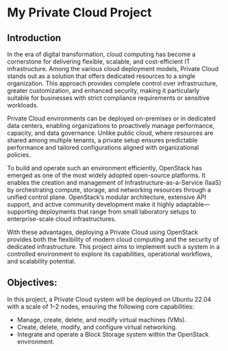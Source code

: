 # My Private Cloud Project

## Introduction
In the era of digital transformation, cloud computing has become a cornerstone for delivering flexible, scalable, and cost-efficient IT infrastructure. Among the various cloud deployment models, Private Cloud stands out as a solution that offers dedicated resources to a single organization. This approach provides complete control over infrastructure, greater customization, and enhanced security, making it particularly suitable for businesses with strict compliance requirements or sensitive workloads.

Private Cloud environments can be deployed on-premises or in dedicated data centers, enabling organizations to proactively manage performance, capacity, and data governance. Unlike public cloud, where resources are shared among multiple tenants, a private setup ensures predictable performance and tailored configurations aligned with organizational policies.

To build and operate such an environment efficiently, OpenStack has emerged as one of the most widely adopted open-source platforms. It enables the creation and management of Infrastructure-as-a-Service (IaaS) by orchestrating compute, storage, and networking resources through a unified control plane. OpenStack’s modular architecture, extensive API support, and active community development make it highly adaptable—supporting deployments that range from small laboratory setups to enterprise-scale cloud infrastructures.

With these advantages, deploying a Private Cloud using OpenStack provides both the flexibility of modern cloud computing and the security of dedicated infrastructure. This project aims to implement such a system in a controlled environment to explore its capabilities, operational workflows, and scalability potential.

## Objectives:
In this project, a Private Cloud system will be deployed on Ubuntu 22.04 with a scale of 1–2 nodes, ensuring the following core capabilities:
- Manage, create, delete, and modify virtual machines (VMs).
- Create, delete, modify, and configure virtual networking.
- Integrate and operate a Block Storage system within the OpenStack environment.


